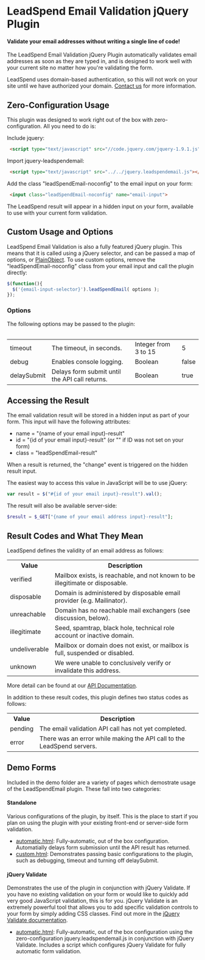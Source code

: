 LeadSpend Email Validation jQuery Plugin
===================
#### Validate your email addresses without writing a single line of code! ####
The LeadSpend Email Validation jQuery Plugin automatically validates email addresses
as soon as they are typed in, and is designed to work well with your current site no 
matter how you're validating the form.  

LeadSpend uses domain-based authentication, so this will not work on your site until 
we have authorized your domain. [Contact us](http://www.leadspend.com/contact-us) for 
more information.


Zero-Configuration Usage
-------------------
This plugin was designed to work right out of the box with zero-configuration.  All you need to do is:

Include jquery:

```html
 <script type="text/javascript" src="//code.jquery.com/jquery-1.9.1.js"></script>
```

Import jquery-leadspendemail:

```html
 <script type="text/javascript" src="../../jquery.leadspendemail.js"></script>
```

Add the class "leadSpendEmail-noconfig" to the email input on your form:

```html
 <input class="leadSpendEmail-noconfig" name="email-input">
```

The LeadSpend result will appear in a hidden input on your form, available to use with your current form validation.

Custom Usage and Options
-------------------
LeadSpend Email Validation is also a fully featured jQuery plugin.  This means that it is called using a jQuery selector, and can be
passed a map of options, or [PlainObject](http://api.jquery.com/Types/#PlainObject).  To use custom options, remove the "leadSpendEmail-noconfig"
class from your email input and call the plugin directly:

```javascript
$(function(){
  $('{email-input-selector}').leadSpendEmail( options );
});
```

### Options
The following options may be passed to the plugin:
<table>
<table>
<tbody>
<tr><td>timeout</td><td>The timeout, in seconds.</td><td>Integer from 3 to 15</td><td>5</td></tr>
<tr><td>debug</td><td>Enables console logging.</td><td>Boolean</td><td>false</td></tr>
<tr><td>delaySubmit</td><td>Delays form submit until the API call returns.</td><td>Boolean</td><td>true</td></tr>
</tbody>
</table>


Accessing the Result
-------------------

The email validation result will be stored in a hidden input as part of your form.  This input will have the following attributes:
* name = "{name of your email input}-result"
* id = "{id of your email input}-result" (or "" if ID was not set on your form)
* class = "leadSpendEmail-result"

When a result is returned, the "change" event is triggered on the hidden result input.

The easiest way to access this value in JavaScript will be to use jQuery:
```javascript
var result = $("#{id of your email input}-result").val();
```

The result will also be available server-side:
```php
$result = $_GET["{name of your email address input}-result"];
```

Result Codes and What They Mean
-------------------
LeadSpend defines the validity of an email address as follows:

<table>
<tbody>
<tr><th>Value</th><th>Description</th></tr>
<tr><td>verified</td><td>Mailbox exists, is reachable, and not known to be illegitimate or disposable.</td></tr>
<tr><td>disposable</td><td>Domain is administered by disposable email provider (e.g. Mailinator).</td></tr>
<tr><td>unreachable</td><td>Domain has no reachable mail exchangers (see discussion, below).</td></tr>
<tr><td>illegitimate</td><td>Seed, spamtrap, black hole, technical role account or inactive domain.</td></tr>
<tr><td>undeliverable</td><td>Mailbox or domain does not exist, or mailbox is full, suspended or disabled.</td></tr>
<tr><td>unknown</td><td>We were unable to conclusively verify or invalidate this address.</td></tr>
</tbody>
</table>

More detail can be found at our [API Documentation](https://github.com/LeadSpend/api-v2/blob/master/README.md#a-2-validity).

In addition to these result codes, this plugin defines two status codes as follows:

<table>
<tbody>
<tr><th>Value</th><th>Description</th></tr>
<tr><td>pending</td><td>The email validation API call has not yet completed.</td></tr>
<tr><td>error</td><td>There was an error while making the API call to the LeadSpend servers.</td></tr>
</tbody>
</table>


Demo Forms
-------------------
Included in the demo folder are a variety of pages which demostrate usage of the LeadSpendEmail plugin.  These fall into two categories:

#### Standalone
Various configurations of the plugin, by itself.  This is the place to start if you plan on using the plugin with your existing front-end or server-side form validation.

* [automatic.html](https://github.com/this-sam/jquery-leadspendemail/blob/master/demo/standalone/automatic.html): Fully-automatic, out of the box configuration.  Automatially delays form submission until the API result has returned.
* [custom.html](https://github.com/this-sam/jquery-leadspendemail/blob/master/demo/standalone/custom.html): Demonstrates passing basic configurations to the plugin, such as debugging, timeout and turning off delaySubmit.

#### jQuery Validate
Demonstrates the use of the plugin in conjunction with jQuery Validate.  If you have no existing validation on your form or would like to quickly add very good
JavaScript validation, this is for you.  jQuery Validate is an extremely powerful tool that allows you to add specific validation controls to your form by simply
adding CSS classes. Find out more in the [jQuery Validate documentation](http://jqueryvalidation.org/documentation/).

* [automatic.html](https://github.com/this-sam/jquery-leadspendemail/blob/master/demo/jquery-validate/automatic.html): Fully-automatic, out of the box configuration using the zero-configuration jquery.leadspendemail.js in conjunction with jQuery Validate.  Includes a script which
configures jQuery Validate for fully automatic form validation. 
